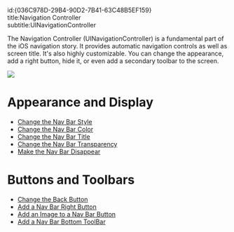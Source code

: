 id:{036C978D-29B4-90D2-7B41-63C48B5EF159}  
title:Navigation Controller  
subtitle:UINavigationController  

The Navigation Controller (UINavigationController) is a fundamental part of
the iOS navigation story. It provides automatic navigation controls as well as
screen title. It's also highly customizable. You can change the appearance, add
a right button, hide it, or even add a secondary toolbar to the screen.

 ![](Images/01_-_Navigation_Controller.png)

 <a name="Appearance_and_Display" class="injected"></a>


# Appearance and Display

-   [Change the Nav Bar Style](/recipes/ios/content_controls/navigation_controller/change_the_nav_bar_style) 
-   [Change the Nav Bar Color](/recipes/ios/content_controls/navigation_controller/change_the_nav_bar_color) 
-   [Change the Nav Bar Title](/recipes/ios/content_controls/navigation_controller/change_the_nav_bar_title) 
-   [Change the Nav Bar Transparency](/recipes/ios/content_controls/navigation_controller/change_the_nav_bar_transparency) 
-   [Make the Nav Bar Disappear](/recipes/ios/content_controls/navigation_controller/make_the_nav_bar_disappear) 


 <a name="Buttons_and_Toolbars" class="injected"></a>


# Buttons and Toolbars

-   [Change the Back Button](/recipes/ios/content_controls/navigation_controller/change_the_back_button) 
-   [Add a Nav Bar Right Button](/recipes/ios/content_controls/navigation_controller/add_a_nav_bar_right_button) 
-   [Add an Image to a Nav Bar Button](/recipes/ios/content_controls/navigation_controller/add_an_image_to_a_nav_bar_button) 
-   [Add a Nav Bar Bottom ToolBar](/recipes/ios/content_controls/navigation_controller/add_a_nav_bar_bottom_toolbar)